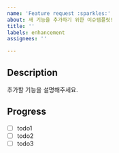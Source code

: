 ```yaml
---
name: 'Feature request :sparkles:'
about: 새 기능을 추가하기 위한 이슈템플릿!
title: ''
labels: enhancement
assignees: ''

---
```


## Description
추가할 기능을 설명해주세요.

## Progress
- [ ] todo1
- [ ] todo2
- [ ] todo3

